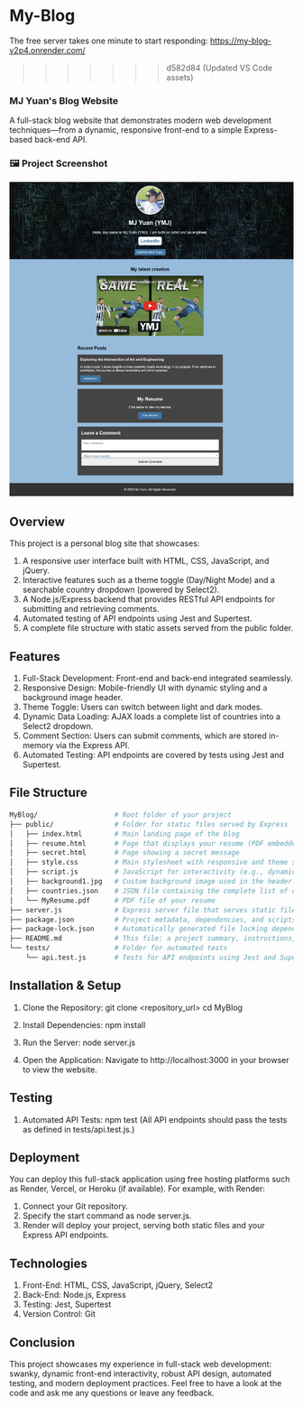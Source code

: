 # My-Blog
The free server takes one minute to start responding:
https://my-blog-v2p4.onrender.com/

>>>>>>> d582d84 (Updated VS Code assets)
### MJ Yuan's Blog Website

A full-stack blog website that demonstrates modern web development techniques—from a dynamic, responsive front-end to a simple Express-based back-end API.

### 🖼 Project Screenshot  
![My Blog Preview](./public/blog-screenshot.jpg)

## Overview
This project is a personal blog site that showcases:

1. A responsive user interface built with HTML, CSS, JavaScript, and jQuery.
2. Interactive features such as a theme toggle (Day/Night Mode) and a searchable country dropdown (powered by Select2).
3. A Node.js/Express backend that provides RESTful API endpoints for submitting and retrieving comments.
4. Automated testing of API endpoints using Jest and Supertest.
5. A complete file structure with static assets served from the public folder.

## Features
1. Full-Stack Development: Front-end and back-end integrated seamlessly.
2. Responsive Design: Mobile-friendly UI with dynamic styling and a background image header.
3. Theme Toggle: Users can switch between light and dark modes.
4. Dynamic Data Loading: AJAX loads a complete list of countries into a Select2 dropdown.
5. Comment Section: Users can submit comments, which are stored in-memory via the Express API.
6. Automated Testing: API endpoints are covered by tests using Jest and Supertest.

## File Structure
```bash
MyBlog/                   # Root folder of your project
├── public/               # Folder for static files served by Express
│   ├── index.html        # Main landing page of the blog
│   ├── resume.html       # Page that displays your resume (PDF embedded)
│   ├── secret.html       # Page showing a secret message
│   ├── style.css         # Main stylesheet with responsive and theme styles
│   ├── script.js         # JavaScript for interactivity (e.g., dynamic country dropdown, theme toggle)
│   ├── background1.jpg   # Custom background image used in the header
│   ├── countries.json    # JSON file containing the complete list of countries
│   └── MyResume.pdf      # PDF file of your resume
├── server.js             # Express server file that serves static files and provides API endpoints
├── package.json          # Project metadata, dependencies, and scripts
├── package-lock.json     # Automatically generated file locking dependency versions
├── README.md             # This file: a project summary, instructions, and overview
└── tests/                # Folder for automated tests
    └── api.test.js       # Tests for API endpoints using Jest and Supertest
```

## Installation & Setup
1. Clone the Repository: 
git clone <repository_url>
cd MyBlog

2. Install Dependencies:
npm install

3. Run the Server:
node server.js

4. Open the Application:
Navigate to http://localhost:3000 in your browser to view the website.

## Testing
1. Automated API Tests:
npm test
(All API endpoints should pass the tests as defined in tests/api.test.js.)


## Deployment
You can deploy this full-stack application using free hosting platforms such as Render, Vercel, or Heroku (if available). For example, with Render:
1. Connect your Git repository.
2. Specify the start command as node server.js.
3. Render will deploy your project, serving both static files and your Express API endpoints.

## Technologies
1. Front-End: HTML, CSS, JavaScript, jQuery, Select2
2. Back-End: Node.js, Express
3. Testing: Jest, Supertest
4. Version Control: Git

## Conclusion
This project showcases my experience in full-stack web development: swanky, dynamic front-end interactivity, robust API design, automated testing, and modern deployment practices. Feel free to have a look at the code and ask me any questions or leave any feedback.
